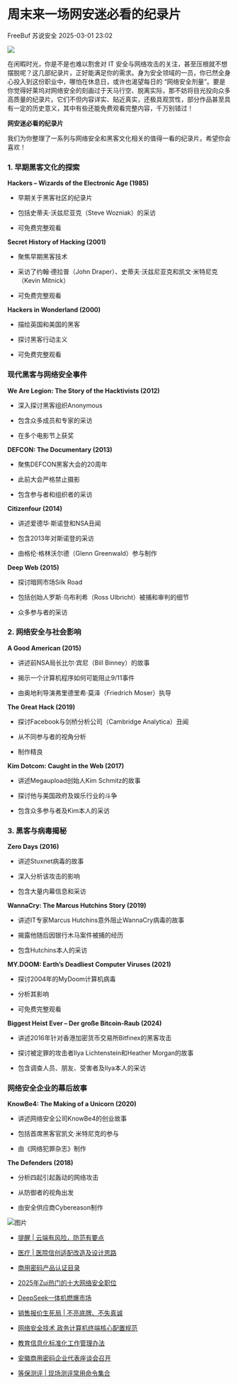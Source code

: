 #  周末来一场网安迷必看的纪录片   
FreeBuf  苏说安全   2025-03-01 23:02  
  
![](https://mmbiz.qpic.cn/mmbiz_gif/rhsQ9Zdul6ia8J72W1VEKKHgh8cyiagzoyyHN48oVlucmNj3PsLyQsZyuIyyVM73C6ntVGN0T9ouKyuOVeo1w7oA/640?wx_fmt=gif "")  
  
  
在闲暇时光，你是不是也难以割舍对 IT 安全与网络攻击的关注，甚至压根就不想摆脱呢？这几部纪录片，正好能满足你的需求。身为安全领域的一员，你已然全身心投入到这份职业中，哪怕在休息日，或许也渴望每日的 “网络安全剂量”。要是你觉得好莱坞对网络安全的刻画过于天马行空、脱离实际，那不妨将目光投向众多高质量的纪录片。它们不但内容详实、贴近真实，还极具观赏性，部分作品甚至具有一定的历史意义，其中有些还能免费观看完整内容，千万别错过！  
  
**网安迷必看的纪录片**  
  
  
  
我们为你整理了一系列与网络安全和黑客文化相关的值得一看的纪录片。希望你会喜欢！  
  
### 1. 早期黑客文化的探索  
  
  
**Hackers – Wizards of the Electronic Age (1985)**  
- 早期关于黑客社区的纪录片  
  
- 包括史蒂夫·沃兹尼亚克（Steve Wozniak）的采访  
  
- 可免费完整观看  
  
**Secret History of Hacking (2001)**  
- 聚焦早期黑客技术  
  
- 采访了约翰·德拉普（John Draper）、史蒂夫·沃兹尼亚克和凯文·米特尼克（Kevin Mitnick）  
  
- 可免费完整观看  
  
**Hackers in Wonderland (2000)**  
- 描绘英国和美国的黑客  
  
- 探讨黑客行动主义  
  
- 可免费完整观看  
  
### 现代黑客与网络安全事件  
  
  
**We Are Legion: The Story of the Hacktivists (2012)**  
- 深入探讨黑客组织Anonymous  
  
- 包含众多成员和专家的采访  
  
- 在多个电影节上获奖  
  
**DEFCON: The Documentary (2013)**  
- 聚焦DEFCON黑客大会的20周年  
  
- 此前大会严格禁止摄影  
  
- 包含参与者和组织者的采访  
  
**Citizenfour (2014)**  
- 讲述爱德华·斯诺登和NSA丑闻  
  
- 包含2013年对斯诺登的采访  
  
- 由格伦·格林沃尔德（Glenn Greenwald）参与制作  
  
**Deep Web (2015)**  
- 探讨暗网市场Silk Road  
  
- 包括创始人罗斯·乌布利希（Ross Ulbricht）被捕和审判的细节  
  
- 众多参与者的采访  
  
###   
### 2. 网络安全与社会影响  
  
  
**A Good American (2015)**  
- 讲述前NSA局长比尔·宾尼（Bill Binney）的故事  
  
- 揭示一个计算机程序如何可能阻止9/11事件  
  
- 由奥地利导演弗里德里希·莫泽（Friedrich Moser）执导  
  
**The Great Hack (2019)**  
- 探讨Facebook与剑桥分析公司（Cambridge Analytica）丑闻  
  
- 从不同参与者的视角分析  
  
- 制作精良  
  
**Kim Dotcom: Caught in the Web (2017)**  
- 讲述Megaupload创始人Kim Schmitz的故事  
  
- 探讨他与美国政府及娱乐行业的斗争  
  
- 包含众多参与者及Kim本人的采访  
  
###   
### 3. 黑客与病毒揭秘  
  
  
**Zero Days (2016)**  
- 讲述Stuxnet病毒的故事  
  
- 深入分析该攻击的影响  
  
- 包含大量内幕信息和采访  
  
**WannaCry: The Marcus Hutchins Story (2019)**  
- 讲述IT专家Marcus Hutchins意外阻止WannaCry病毒的故事  
  
- 揭露他随后因银行木马案件被捕的经历  
  
- 包含Hutchins本人的采访  
  
**MY.DOOM: Earth’s Deadliest Computer Viruses (2021)**  
- 探讨2004年的MyDoom计算机病毒  
  
- 分析其影响  
  
- 可免费完整观看  
  
**Biggest Heist Ever – Der große Bitcoin-Raub (2024)**  
- 讲述2016年针对香港加密货币交易所Bitfinex的黑客攻击  
  
- 探讨被定罪的攻击者Ilya Lichtenstein和Heather Morgan的故事  
  
- 包含调查人员、朋友、受害者及Ilya本人的采访  
  
### 网络安全企业的幕后故事  
  
  
**KnowBe4: The Making of a Unicorn (2020)**  
- 讲述网络安全公司KnowBe4的创业故事  
  
- 包括首席黑客官凯文·米特尼克的参与  
  
- 由《网络犯罪杂志》制作  
  
**The Defenders (2018)**  
- 分析四起引起轰动的网络攻击  
  
- 从防御者的视角出发  
  
- 由安全供应商Cybereason制作  
  
![图片](https://mmbiz.qpic.cn/mmbiz_gif/rhsQ9Zdul6h0zGyibPD97X56ABUAlsArHRLbGnO3850XHPCtWT95ka4saD6UibbwEsCs8iapW3At1yV4zWaHAw6ZA/640?wx_fmt=gif&wxfrom=5&wx_lazy=1&tp=webp "")  
  
- [提醒 | 云端有风险，防范有要点](https://mp.weixin.qq.com/s?__biz=Mzg5OTg5OTI1NQ==&mid=2247490128&idx=1&sn=3ece27a655c11c96d2fdfa3e382aba9f&scene=21#wechat_redirect)  
  
  
- [医疗 | 医院信创适配改造及设计思路](https://mp.weixin.qq.com/s?__biz=Mzg5OTg5OTI1NQ==&mid=2247490120&idx=1&sn=5ec0871fdf5709517684d3b9172d6fb6&scene=21#wechat_redirect)  
  
  
- [商用密码产品认证目录](https://mp.weixin.qq.com/s?__biz=Mzg5OTg5OTI1NQ==&mid=2247490112&idx=1&sn=70b3d618dcd8c5a620549246cfecf2cd&scene=21#wechat_redirect)  
  
  
- [2025年Zui热门的十大网络安全职位](https://mp.weixin.qq.com/s?__biz=Mzg5OTg5OTI1NQ==&mid=2247490097&idx=1&sn=376c010b71b0615dca449e7d4e0b7f10&scene=21#wechat_redirect)  
  
  
- [DeepSeek一体机燃爆市场](https://mp.weixin.qq.com/s?__biz=Mzg5OTg5OTI1NQ==&mid=2247490087&idx=1&sn=b9dc1c81b8b41b4f998f73f082c047a5&scene=21#wechat_redirect)  
  
  
- [销售报价生死局 | 不亮底牌、不失真诚](https://mp.weixin.qq.com/s?__biz=Mzg5OTg5OTI1NQ==&mid=2247490077&idx=1&sn=80cafbfa34eae7a295f37ad468d545e6&scene=21#wechat_redirect)  
  
  
- [网络安全技术 政务计算机终端核心配置规范](https://mp.weixin.qq.com/s?__biz=Mzg5OTg5OTI1NQ==&mid=2247490061&idx=1&sn=55c47f8b68342cdfe3e90df4d5581e4e&scene=21#wechat_redirect)  
  
  
- [教育信息化标准化工作管理办法](https://mp.weixin.qq.com/s?__biz=Mzg5OTg5OTI1NQ==&mid=2247490052&idx=1&sn=8bf6348709737da01841527cf40c7c03&scene=21#wechat_redirect)  
  
  
- [安徽商用密码企业代表座谈会召开](https://mp.weixin.qq.com/s?__biz=Mzg5OTg5OTI1NQ==&mid=2247490045&idx=1&sn=d09ad0c7a7b22e6d0058691a65c4adf9&scene=21#wechat_redirect)  
  
  
- [等保测评 | 现场测评常用命令集合](https://mp.weixin.qq.com/s?__biz=Mzg5OTg5OTI1NQ==&mid=2247490039&idx=1&sn=d4804f1a03aecf37098189551991fea0&scene=21#wechat_redirect)  
  
  
  
  
